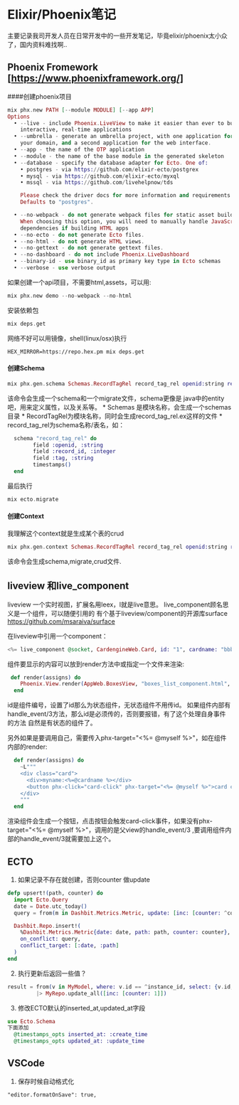 
# Elixir/Phoenix笔记
主要记录我司开发人员在日常开发中的一些开发笔记，毕竟elixir/phoenix太小众了，国内资料难找啊..

## Phoenix Fromework [https://www.phoenixframework.org/]
####创建phoenix项目
```elixir
mix phx.new PATH [--module MODULE] [--app APP]
Options
  • --live - include Phoenix.LiveView to make it easier than ever to build
    interactive, real-time applications
  • --umbrella - generate an umbrella project, with one application for
    your domain, and a second application for the web interface.
  • --app - the name of the OTP application
  • --module - the name of the base module in the generated skeleton
  • --database - specify the database adapter for Ecto. One of:
    • postgres - via https://github.com/elixir-ecto/postgrex
    • mysql - via https://github.com/elixir-ecto/myxql
    • mssql - via https://github.com/livehelpnow/tds

    Please check the driver docs for more information and requirements.
    Defaults to "postgres".

  • --no-webpack - do not generate webpack files for static asset building.
    When choosing this option, you will need to manually handle JavaScript
    dependencies if building HTML apps
  • --no-ecto - do not generate Ecto files.
  • --no-html - do not generate HTML views.
  • --no-gettext - do not generate gettext files.
  • --no-dashboard - do not include Phoenix.LiveDashboard
  • --binary-id - use binary_id as primary key type in Ecto schemas
  • --verbose - use verbose output
```
如果创建一个api项目，不需要html,assets，可以用:
```elixir
mix phx.new demo --no-webpack --no-html
```

安装依赖包
```elixir
mix deps.get
```
网络不好可以用镜像，shell(linux/osx)执行
```
HEX_MIRROR=https://repo.hex.pm mix deps.get
```
#### 创建Schema
```elixir
mix phx.gen.schema Schemas.RecordTagRel record_tag_rel openid:string record_id:integer tag_id:integer
```

该命令会生成一个schema和一个migrate文件，schema更像是 java中的entity吧，用来定义属性，以及关系等。
    * Schemas 是模块名称，会生成一个schemas目录
    * RecordTagRel为模块名称，同时会生成record_tag_rel.ex这样的文件
    * record_tag_rel为schema名称/表名，如：
  ```elixir
    schema "record_tag_rel" do
          field :openid, :string
          field :record_id, :integer
          field :tag, :string
          timestamps()
    end
  ```
最后执行
```elixir
mix ecto.migrate
```

#### 创建Context
我理解这个context就是生成某个表的crud
```elixir
mix phx.gen.context Schemas.RecordTagRel record_tag_rel openid:string record_id:integer tag_id:integer
```

该命令会生成schema,migrate,crud文件.



## liveview 和live_component
liveview 一个实时视图，扩展名用leex，l就是live意思。
live_component顾名思义是一个组件，可以随便引用的
有个基于liveview/component的开源库surface
https://github.com/msaraiva/surface

在liveview中引用一个component：
```elixir
<%= live_component @socket, CardengineWeb.Card, id: "1", cardname: "bbbb"%>
```
组件要显示的内容可以放到render方法中或指定一个文件来渲染:
```elixir
 def render(assigns) do
    Phoenix.View.render(AppWeb.BoxesView, "boxes_list_component.html", assigns)
  end
  ```
id是组件编号，设置了id那么为状态组件，无状态组件不用传id。
如果组件内部有handle_event/3方法，那么id是必须传的，否则要报错，有了这个处理自身事件的方法
自然是有状态的组件了。

另外如果是要调用自己，需要传入phx-target="<%= @myself %>"，如在组件内部的render:
```elixir
  def render(assigns) do
    ~L"""
    <div class="card">
      <div>myname:<%=@cardname %></div>
      <button phx-click="card-click" phx-target="<%= @myself %>">card click</button>
    </div>
    """
  end
  ```
  渲染组件会生成一个按钮，点击按钮会触发card-click事件，如果没有phx-target="<%= @myself %>"，调用的是父view的handle_event/3 ,要调用组件内部的handle_event/3就需要加上这个。

## ECTO

1. 如果记录不存在就创建，否则counter 做update
```elixir
defp upsert!(path, counter) do
  import Ecto.Query
  date = Date.utc_today()
  query = from(m in Dashbit.Metrics.Metric, update: [inc: [counter: ^counter]])

  Dashbit.Repo.insert!(
    %Dashbit.Metrics.Metric{date: date, path: path, counter: counter},
    on_conflict: query,
    conflict_target: [:date, :path]
  )
end
```

2. 执行更新后返回一些值？
```elixir
result = from(v in MyModel, where: v.id == ^instance_id, select: {v.id, v.counter})
         |> MyRepo.update_all([inc: [counter: 1]])

```

3. 修改ECTO默认的inserted_at,updated_at字段
```elixir
use Ecto.Schema
下面添加
  @timestamps_opts inserted_at: :create_time
  @timestamps_opts updated_at: :update_time
  ```


## VSCode
1. 保存时候自动格式化
```vscode
"editor.formatOnSave": true,
```